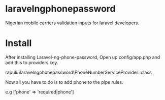 # laravelngphonepassword
Nigerian mobile carriers validation inputs for laravel developers.

# Install
After installing Laravel-ng-phone-password, Open up config/app.php and add this to providers key.

rapulu\laravelngphonepassword\PhoneNumberServiceProvider::class

Now all you have to do is to add phone to the pipe rules.

e.g ['phone' => 'required|phone']
